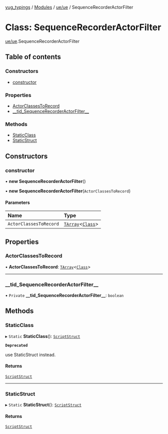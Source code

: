 [yug_typings](../README.md) / [Modules](../modules.md) / [ue/ue](../modules/ue_ue.md) / SequenceRecorderActorFilter

# Class: SequenceRecorderActorFilter

[ue/ue](../modules/ue_ue.md).SequenceRecorderActorFilter

## Table of contents

### Constructors

- [constructor](ue_ue.SequenceRecorderActorFilter.md#constructor)

### Properties

- [ActorClassesToRecord](ue_ue.SequenceRecorderActorFilter.md#actorclassestorecord)
- [\_\_tid\_SequenceRecorderActorFilter\_\_](ue_ue.SequenceRecorderActorFilter.md#__tid_sequencerecorderactorfilter__)

### Methods

- [StaticClass](ue_ue.SequenceRecorderActorFilter.md#staticclass)
- [StaticStruct](ue_ue.SequenceRecorderActorFilter.md#staticstruct)

## Constructors

### constructor

• **new SequenceRecorderActorFilter**()

• **new SequenceRecorderActorFilter**(`ActorClassesToRecord`)

#### Parameters

| Name | Type |
| :------ | :------ |
| `ActorClassesToRecord` | [`TArray`](../interfaces/ue_puerts.TArray.md)<[`Class`](ue_ue.Class.md)\> |

## Properties

### ActorClassesToRecord

• **ActorClassesToRecord**: [`TArray`](../interfaces/ue_puerts.TArray.md)<[`Class`](ue_ue.Class.md)\>

___

### \_\_tid\_SequenceRecorderActorFilter\_\_

• `Private` **\_\_tid\_SequenceRecorderActorFilter\_\_**: `boolean`

## Methods

### StaticClass

▸ `Static` **StaticClass**(): [`ScriptStruct`](ue_ue.ScriptStruct.md)

**`Deprecated`**

use StaticStruct instead.

#### Returns

[`ScriptStruct`](ue_ue.ScriptStruct.md)

___

### StaticStruct

▸ `Static` **StaticStruct**(): [`ScriptStruct`](ue_ue.ScriptStruct.md)

#### Returns

[`ScriptStruct`](ue_ue.ScriptStruct.md)
